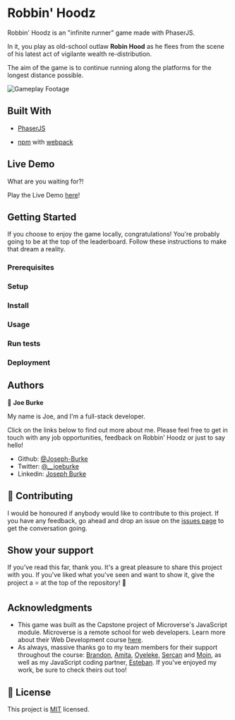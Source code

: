 # Robbin' Hoodz

Robbin' Hoodz is an "infinite runner" game made with PhaserJS.

In it, you play as old-school outlaw **Robin Hood** as he flees from the scene of his latest act of vigilante wealth re-distribution.

The aim of the game is to continue running along the platforms for the longest distance possible.

![Gameplay Footage](./gameplay.gif)

## Built With

- [PhaserJS](https://phaser.io/)

- [npm](https://www.npmjs.com/) with [webpack](https://webpack.js.org/)

## Live Demo

What are you waiting for?!

Play the Live Demo [here](https://keen-leakey-c08599.netlify.app/)!

## Getting Started

If you choose to enjoy the game locally, congratulations! You're probably going to be at the top of the leaderboard. Follow these instructions to make that dream a reality.

### Prerequisites

### Setup

### Install

### Usage

### Run tests

### Deployment

## Authors

👤 **Joe Burke**

My name is Joe, and I'm a full-stack developer. 

Click on the links below to find out more about me. Please feel free to get in touch with any job opportunities, feedback on Robbin' Hoodz or just to say hello!

- Github: [@Joseph-Burke](https://github.com/Joseph-Burke)
- Twitter: [@__joeburke](https://twitter.com/__joeburke)
- Linkedin: [Joseph Burke](https://www.linkedin.com/in/--joeburke/)

## 🤝 Contributing

I would be honoured if anybody would like to contribute to this project. If you have any feedback, go ahead and drop an issue on the [issues page](issues/) to get the conversation going.

## Show your support

If you've read this far, thank you. It's a great pleasure to share this project with you. If you've liked what you've seen and want to show it, give the project a ⭐️ at the top of the repository! 🙏

## Acknowledgments

- This game was built as the Capstone project of Microverse's JavaScript module. Microverse is a remote school for web developers. Learn more about their Web Development course [here](https://www.microverse.org/).
- As always, massive thanks go to my team members for their support throughout the course: [Brandon](https://github.com/defoebrand), [Amita](https://github.com/Amita-Roy/), [Oyeleke](https://github.com/Haywhizzz), [Sercan](https://github.com/eypsrcnuygr) and [Moin](https://github.com/moinkhanif), as well as my JavaScript coding partner, [Esteban](https://github.com/epinczinger/). If you've enjoyed my work, be sure to check theirs out too!

## 📝 License

This project is [MIT](lic.url) licensed.
